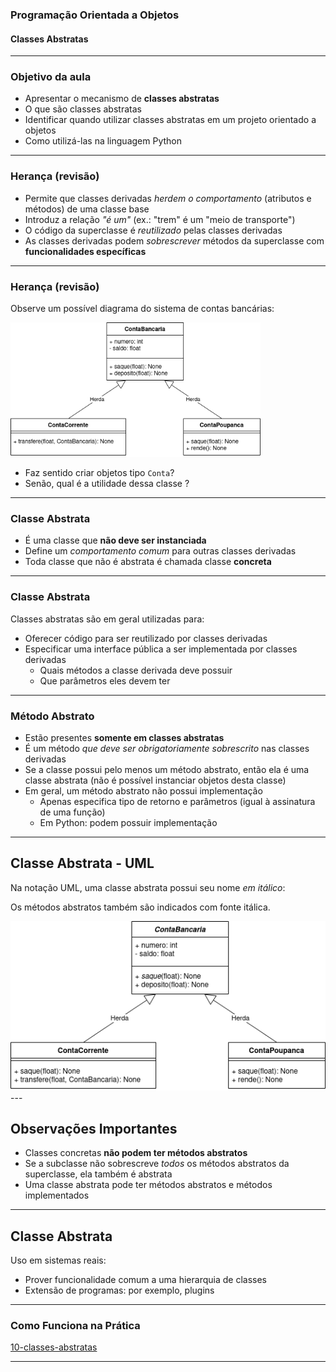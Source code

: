 ### Programação Orientada a Objetos
#### Classes Abstratas
---

### Objetivo da aula

- Apresentar o mecanismo de __classes abstratas__
 - O que são classes abstratas
 - Identificar quando utilizar classes abstratas em um projeto orientado a objetos
 - Como utilizá-las na linguagem Python
---

### Herança (revisão)

- Permite que classes derivadas _herdem o comportamento_ (atributos e métodos) de
  uma classe base
- Introduz a relação _"é um"_ (ex.: "trem" é um "meio de transporte")
- O código da superclasse é _reutilizado_ pelas classes derivadas
- As classes derivadas podem _sobrescrever_ métodos da superclasse com
  __funcionalidades específicas__
---

### Herança (revisão)

Observe um possível diagrama do sistema de contas bancárias:

<img src="img/contas.png" width=400 />

- Faz sentido criar objetos tipo ``Conta``?
- Senão, qual é a utilidade dessa classe ?
---

### Classe Abstrata

- É uma classe que __não deve ser instanciada__
- Define um _comportamento comum_ para outras classes derivadas
- Toda classe que não é abstrata é chamada classe **concreta**
---

### Classe Abstrata
Classes abstratas são em geral utilizadas para:
- Oferecer código para ser reutilizado por classes derivadas
- Especificar uma interface pública a ser implementada por classes derivadas
    - Quais métodos a classe derivada deve possuir
    - Que parâmetros eles devem ter
---

### Método Abstrato

- Estão presentes __somente em classes abstratas__
- É um método _que deve ser obrigatoriamente sobrescrito_ nas classes derivadas
- Se a classe possui pelo menos um método abstrato, então ela é uma classe
  abstrata (não é possível instanciar objetos desta classe)
- Em geral, um método abstrato não possui implementação
    - Apenas especifica tipo de retorno e parâmetros
      (igual à assinatura de uma função)
    - Em Python: podem possuir implementação
---

## Classe Abstrata - UML

Na notação UML, uma classe abstrata
possui seu nome *em itálico*:

Os métodos abstratos também são indicados com fonte itálica. 

<img src="img/contas_classe_abstrata.png" />
---

## Observações Importantes

- Classes concretas __não podem ter métodos abstratos__
- Se a subclasse não sobrescreve *todos* os métodos abstratos da superclasse, ela também é abstrata 
- Uma classe abstrata pode ter métodos abstratos e métodos implementados
---

## Classe Abstrata

Uso em sistemas reais:
- Prover funcionalidade comum a uma hierarquia de classes
- Extensão de programas: por exemplo, plugins

---


### Como Funciona na Prática

[10-classes-abstratas](10-Classes-Abstratas.ipynb)

---

